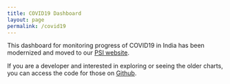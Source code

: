 ```yaml
---
title: COVID19 Dashboard
layout: page
permalink: /covid19
---
```

This dashboard for monitoring progress of COVID19 in India has been modernized and moved to our [PSI website](https://www.thepsi.com/covid19-updates/).

If you are a developer and interested in exploring or seeing the older charts, you can access the code for those on [Github](https://github.com/anuragsetia/covid).
